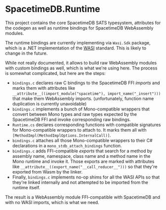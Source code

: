 # SpacetimeDB.Runtime

This project contains the core SpacetimeDB SATS typesystem, attributes for the codegen as well as runtime bindings for SpacetimeDB WebAssembly modules.

The runtime bindings are currently implementing via `Wasi.Sdk` package, which is a .NET implementation of the [WASI](https://wasi.dev/) standard. This is likely to change in the future.

While not really documented, it allows to build raw WebAssembly modules with custom bindings as well, which is what we're using here. The process is somewhat complicated, but here are the steps:

- `bindings.c` declares raw C bindings to the SpacetimeDB FFI _imports_ and marks them with attributes like `__attribute__((import_module("spacetime"), import_name("_insert")))` that make them WebAssembly imports. (unfortunately, function name duplication is currently unavoidable)
- `bindings.c` implements a bunch of Mono-compatible wrappers that convert between Mono types and raw types expected by the SpacetimeDB FFI and invoke corresponding raw bindings.
- `Runtime.cs` declares corresponding functions with compatible signatures for Mono-compatible wrappers to attach to. It marks them all with `[MethodImpl(MethodImplOptions.InternalCall)]`.
- `bindings.c` attaches all those Mono-compatible wrappers to their C# declarations in a `mono_stdb_attach_bindings` function.
- `bindings.c` adds FFI-compatible _exports_ that search for a method by assembly name, namespace, class name and a method name in the Mono runtime and invoke it. Those exports are marked with attributes like `__attribute__((export_name("__call_reducer__")))` so that they're exported from Wasm by the linker.
- Finally, `bindings.c` implements no-op shims for all the WASI APIs so that they're linked internally and not attempted to be imported from the runtime itself.

The result is a WebAssembly module FFI-compatible with SpacetimeDB and with no WASI imports, which is what we need.

